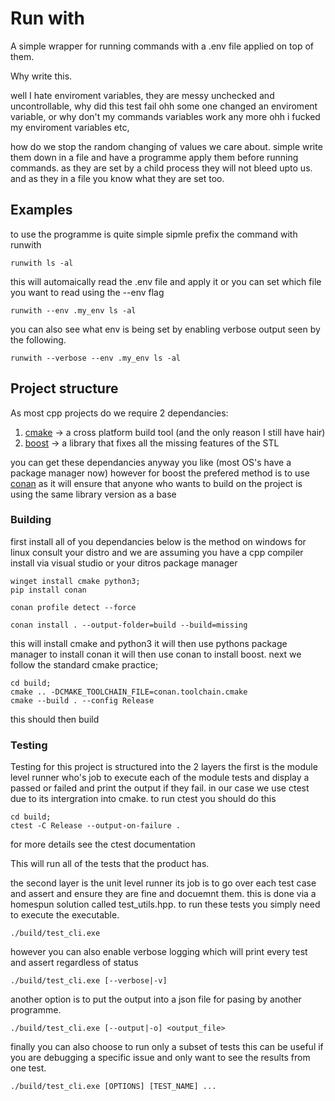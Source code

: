 # Run with

A simple wrapper for running commands with a .env file applied on top of them.

Why write this.

well I hate enviroment variables, they are messy unchecked and uncontrollable,
why did this test fail ohh some one changed an enviroment variable, or why 
don't my commands variables work any more ohh i fucked my enviroment variables
etc, 

how do we stop the random changing of values we care about. simple write them
down in a file and have a programme apply them before running commands. 
as they are set by a child process they will not bleed upto us. and as they
in a file you know what they are set too.

## Examples

to use the programme is quite simple sipmle prefix the command with runwith

```
runwith ls -al
```

this will automaically read the .env file and apply it or you can set which file
you want to read using the --env flag

```
runwith --env .my_env ls -al
```

you can also see what env is being set by enabling verbose output seen by the
following.

```
runwith --verbose --env .my_env ls -al
```

## Project structure 

As most cpp projects do we require 2 dependancies:

1. [cmake](https://cmake.org/) -> a cross platform build tool (and the only reason I still have hair)
2. [boost](https://www.boost.org/) -> a library that fixes all the missing features of the STL

you can get these dependancies anyway you like (most OS's have a package manager now)
however for boost the prefered method is to use [conan](https://conan.io/) as it will ensure that
anyone who wants to build on the project is using the same library version as a base

### Building 

first install all of you dependancies below is the method on windows for linux consult your distro
and we are assuming you have a cpp compiler install via visual studio or your ditros package manager

```
winget install cmake python3;
pip install conan

conan profile detect --force

conan install . --output-folder=build --build=missing
```

this will install cmake and python3 it will then use pythons package manager to install conan
it will then use conan to install boost. next we follow the standard cmake practice;

```
cd build;
cmake .. -DCMAKE_TOOLCHAIN_FILE=conan.toolchain.cmake
cmake --build . --config Release
```

this should then build 

### Testing 

Testing for this project is structured into the 2 layers the first is the module level
runner who's job to execute each of the module tests and display a passed or failed
and print the output if they fail. in our case we use ctest due to its intergration
into cmake. to run ctest you should do this

```
cd build;
ctest -C Release --output-on-failure .
```

for more details see the ctest documentation

This will run all of the tests that the product has.

the second layer is the unit level runner its job is to go over each test case and assert and ensure they are fine 
and docuemnt them. this is done via a homespun solution called test_utils.hpp. to run these tests you simply need
to execute the executable.

```
./build/test_cli.exe
```

however you can also enable verbose logging which will print every test and assert regardless of status

```
./build/test_cli.exe [--verbose|-v]
```

another option is to put the output into a json file for pasing by another programme.

```
./build/test_cli.exe [--output|-o] <output_file>
```

finally you can also choose to run only a subset of tests this can be useful if you are debugging a 
specific issue and only want to see the results from one test.

```
./build/test_cli.exe [OPTIONS] [TEST_NAME] ...
``` 